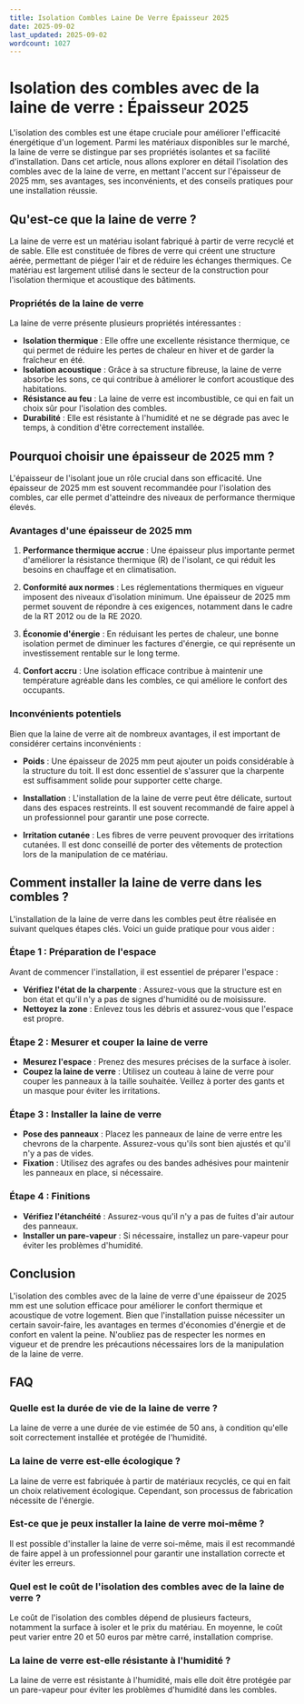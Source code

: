 ```yaml
---
title: Isolation Combles Laine De Verre Épaisseur 2025
date: 2025-09-02
last_updated: 2025-09-02
wordcount: 1027
---
```


# Isolation des combles avec de la laine de verre : Épaisseur 2025

L'isolation des combles est une étape cruciale pour améliorer l'efficacité énergétique d'un logement. Parmi les matériaux disponibles sur le marché, la laine de verre se distingue par ses propriétés isolantes et sa facilité d'installation. Dans cet article, nous allons explorer en détail l'isolation des combles avec de la laine de verre, en mettant l'accent sur l'épaisseur de 2025 mm, ses avantages, ses inconvénients, et des conseils pratiques pour une installation réussie.

## Qu'est-ce que la laine de verre ?

La laine de verre est un matériau isolant fabriqué à partir de verre recyclé et de sable. Elle est constituée de fibres de verre qui créent une structure aérée, permettant de piéger l'air et de réduire les échanges thermiques. Ce matériau est largement utilisé dans le secteur de la construction pour l'isolation thermique et acoustique des bâtiments.

### Propriétés de la laine de verre

La laine de verre présente plusieurs propriétés intéressantes :

- **Isolation thermique** : Elle offre une excellente résistance thermique, ce qui permet de réduire les pertes de chaleur en hiver et de garder la fraîcheur en été.
- **Isolation acoustique** : Grâce à sa structure fibreuse, la laine de verre absorbe les sons, ce qui contribue à améliorer le confort acoustique des habitations.
- **Résistance au feu** : La laine de verre est incombustible, ce qui en fait un choix sûr pour l'isolation des combles.
- **Durabilité** : Elle est résistante à l'humidité et ne se dégrade pas avec le temps, à condition d'être correctement installée.

## Pourquoi choisir une épaisseur de 2025 mm ?

L'épaisseur de l'isolant joue un rôle crucial dans son efficacité. Une épaisseur de 2025 mm est souvent recommandée pour l'isolation des combles, car elle permet d'atteindre des niveaux de performance thermique élevés.

### Avantages d'une épaisseur de 2025 mm

1. **Performance thermique accrue** : Une épaisseur plus importante permet d'améliorer la résistance thermique (R) de l'isolant, ce qui réduit les besoins en chauffage et en climatisation.
   
2. **Conformité aux normes** : Les réglementations thermiques en vigueur imposent des niveaux d'isolation minimum. Une épaisseur de 2025 mm permet souvent de répondre à ces exigences, notamment dans le cadre de la RT 2012 ou de la RE 2020.

3. **Économie d'énergie** : En réduisant les pertes de chaleur, une bonne isolation permet de diminuer les factures d'énergie, ce qui représente un investissement rentable sur le long terme.

4. **Confort accru** : Une isolation efficace contribue à maintenir une température agréable dans les combles, ce qui améliore le confort des occupants.

### Inconvénients potentiels

Bien que la laine de verre ait de nombreux avantages, il est important de considérer certains inconvénients :

- **Poids** : Une épaisseur de 2025 mm peut ajouter un poids considérable à la structure du toit. Il est donc essentiel de s'assurer que la charpente est suffisamment solide pour supporter cette charge.

- **Installation** : L'installation de la laine de verre peut être délicate, surtout dans des espaces restreints. Il est souvent recommandé de faire appel à un professionnel pour garantir une pose correcte.

- **Irritation cutanée** : Les fibres de verre peuvent provoquer des irritations cutanées. Il est donc conseillé de porter des vêtements de protection lors de la manipulation de ce matériau.

## Comment installer la laine de verre dans les combles ?

L'installation de la laine de verre dans les combles peut être réalisée en suivant quelques étapes clés. Voici un guide pratique pour vous aider :

### Étape 1 : Préparation de l'espace

Avant de commencer l'installation, il est essentiel de préparer l'espace :

- **Vérifiez l'état de la charpente** : Assurez-vous que la structure est en bon état et qu'il n'y a pas de signes d'humidité ou de moisissure.
- **Nettoyez la zone** : Enlevez tous les débris et assurez-vous que l'espace est propre.

### Étape 2 : Mesurer et couper la laine de verre

- **Mesurez l'espace** : Prenez des mesures précises de la surface à isoler.
- **Coupez la laine de verre** : Utilisez un couteau à laine de verre pour couper les panneaux à la taille souhaitée. Veillez à porter des gants et un masque pour éviter les irritations.

### Étape 3 : Installer la laine de verre

- **Pose des panneaux** : Placez les panneaux de laine de verre entre les chevrons de la charpente. Assurez-vous qu'ils sont bien ajustés et qu'il n'y a pas de vides.
- **Fixation** : Utilisez des agrafes ou des bandes adhésives pour maintenir les panneaux en place, si nécessaire.

### Étape 4 : Finitions

- **Vérifiez l'étanchéité** : Assurez-vous qu'il n'y a pas de fuites d'air autour des panneaux.
- **Installer un pare-vapeur** : Si nécessaire, installez un pare-vapeur pour éviter les problèmes d'humidité.

## Conclusion

L'isolation des combles avec de la laine de verre d'une épaisseur de 2025 mm est une solution efficace pour améliorer le confort thermique et acoustique de votre logement. Bien que l'installation puisse nécessiter un certain savoir-faire, les avantages en termes d'économies d'énergie et de confort en valent la peine. N'oubliez pas de respecter les normes en vigueur et de prendre les précautions nécessaires lors de la manipulation de la laine de verre.

## FAQ

### Quelle est la durée de vie de la laine de verre ?

La laine de verre a une durée de vie estimée de 50 ans, à condition qu'elle soit correctement installée et protégée de l'humidité.

### La laine de verre est-elle écologique ?

La laine de verre est fabriquée à partir de matériaux recyclés, ce qui en fait un choix relativement écologique. Cependant, son processus de fabrication nécessite de l'énergie.

### Est-ce que je peux installer la laine de verre moi-même ?

Il est possible d'installer la laine de verre soi-même, mais il est recommandé de faire appel à un professionnel pour garantir une installation correcte et éviter les erreurs.

### Quel est le coût de l'isolation des combles avec de la laine de verre ?

Le coût de l'isolation des combles dépend de plusieurs facteurs, notamment la surface à isoler et le prix du matériau. En moyenne, le coût peut varier entre 20 et 50 euros par mètre carré, installation comprise.

### La laine de verre est-elle résistante à l'humidité ?

La laine de verre est résistante à l'humidité, mais elle doit être protégée par un pare-vapeur pour éviter les problèmes d'humidité dans les combles.